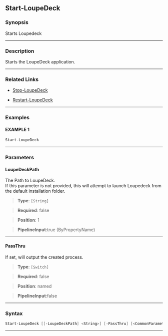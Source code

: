 Start-LoupeDeck
---------------
### Synopsis
Starts Loupedeck

---
### Description

Starts the LoupeDeck application.

---
### Related Links
* [Stop-LoupeDeck](Stop-LoupeDeck.md)



* [Restart-LoupeDeck](Restart-LoupeDeck.md)



---
### Examples
#### EXAMPLE 1
```PowerShell
Start-LoupeDeck
```

---
### Parameters
#### **LoupeDeckPath**

The Path to LoupeDeck.  
If this parameter is not provided, this will attempt to launch Loupedeck from the default installation folder.



> **Type**: ```[String]```

> **Required**: false

> **Position**: 1

> **PipelineInput**:true (ByPropertyName)



---
#### **PassThru**

If set, will output the created process.



> **Type**: ```[Switch]```

> **Required**: false

> **Position**: named

> **PipelineInput**:false



---
### Syntax
```PowerShell
Start-LoupeDeck [[-LoupeDeckPath] <String>] [-PassThru] [<CommonParameters>]
```
---
